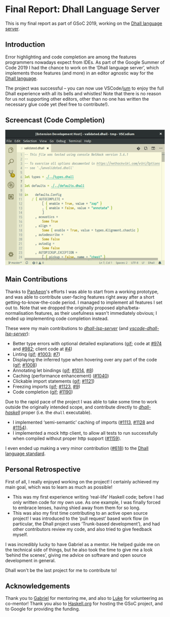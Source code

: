 # Final Report: Dhall Language Server
This is my final report as part of GSoC 2019, working on the [Dhall language server](https://summerofcode.withgoogle.com/projects/#5991057626497024).

## Introduction
Error highlighting and code completion are among the features programmers nowadays expect from IDEs. As part of the Google Summer of Code 2019 I had the chance to work on the ‘Dhall language server’, which implements those features (and more) in an editor agnostic way for the [Dhall language](https://dhall-lang.org/).

The project was successful – you can now use VSCode/[ium](https://vscodium.com/) to enjoy the full Dhall experience with all its bells and whistles! Note that there is no reason for us not supporting other editors, other than no one has written the necessary glue code yet (feel free to contribute!).

## Screencast (Code Completion)

![Code completion](https://raw.githubusercontent.com/EggBaconAndSpam/eggbaconandspam.github.io/master/images/completion.png)

## Main Contributions
Thanks to [PanAeon](https://github.com/PanAeon)'s efforts I was able to start from a working prototype, and was able to contribute user-facing features right away after a short getting-to-know-the-code period. I managed to implement all features I set out to. Note that we dropped the originally proposed alpha/beta-normalisation features, as their usefulness wasn't immediately obvious; I ended up implementing code completion instead.

These were my main contributions to [*dhall-lsp-server*](https://github.com/dhall-lang/dhall-haskell/tree/master/dhall-lsp-server) (and [*vscode-dhall-lsp-server*](https://github.com/PanAeon/vscode-dhall-lsp-server)):

- Better type errors with optional detailed explanations ([gif](../images/explain-on-hover.png); code at [#974](https://github.com/dhall-lang/dhall-haskell/pull/974) and [#982](https://github.com/dhall-lang/dhall-haskell/pull/982); client code at [#4](https://github.com/PanAeon/vscode-dhall-lsp-server/pull/4))
- Linting ([gif](../images/lint-and-format.png); [#1003](https://github.com/dhall-lang/dhall-haskell/pull/1003); [#7](https://github.com/PanAeon/vscode-dhall-lsp-server/pull/7))
- Displaying the inferred type when hovering over any part of the code ([gif](../images/type-hover.png); [#1008](https://github.com/dhall-lang/dhall-haskell/pull/1008))
- Annotating let bindings ([gif](../images/annotate-let.png); [#1014](https://github.com/dhall-lang/dhall-haskell/pull/1014), [#8](https://github.com/PanAeon/vscode-dhall-lsp-server/pull/8))
- Caching (performance enhancement) ([#1040](https://github.com/dhall-lang/dhall-haskell/pull/1040))
- Clickable import statements ([gif](../images/follow-imports.png); [#1121](https://github.com/dhall-lang/dhall-haskell/pull/1121))
- Freezing imports ([gif](../images/freezing-imports.png); [#1123](https://github.com/dhall-lang/dhall-haskell/pull/1123), [#9](https://github.com/PanAeon/vscode-dhall-lsp-server/pull/9))
- Code completion ([gif](../images/completion.png); [#1190](https://github.com/dhall-lang/dhall-haskell/pull/1190))

Due to the rapid pace of the project I was able to take some time to work outside the originally intended scope, and contribute directly to [*dhall-haskell*](https://github.com/dhall-lang/dhall-haskell/tree/master/dhall) proper (i.e. the `dhall` executable).
- I implemented ‘semi-semantic’ caching of imports ([#1113](https://github.com/dhall-lang/dhall-haskell/pull/1113), [#1128](https://github.com/dhall-lang/dhall-haskell/pull/1128) and [#1154](https://github.com/dhall-lang/dhall-haskell/pull/1154)).
- I implemented a mock http client, to allow all tests to run successfully when compiled without proper http support ([#1159](https://github.com/dhall-lang/dhall-haskell/pull/1159)).

I even ended up making a very minor contribution ([#618](https://github.com/dhall-lang/dhall-lang/pull/618)) to the [Dhall language standard](https://github.com/dhall-lang/dhall-lang).

## Personal Retrospective
First of all, I really enjoyed working on the project! I certainly achieved my main goal, which was to learn as much as possible!
- This was my first experience writing ‘real-life’ Haskell code; before I had only written code for my own use. As one example, I was finally forced to embrace lenses, having shied away from them for so long.
- This was also my first time contributing to an active open source project! I was introduced to the ‘pull request’ based work flow (in particular, the Dhall project uses ‘Trunk-based development’), and had other contributors review my code, and also tried to give feedback myself.

I was incredibly lucky to have Gabriel as a mentor. He helped guide me on the technical side of things, but he also took the time to give me a look ‘behind the scenes’, giving me advice on software and open source development in general.

Dhall won't be the last project for me to contribute to!

## Acknowledgements
Thank you to [Gabriel](http://www.haskellforall.com/) for mentoring me, and also to [Luke](https://lukelau.me/) for volunteering as co-mentor! Thank you also to [Haskell.org](https://www.haskell.org/) for hosting the GSoC project, and to Google for providing the funding.
